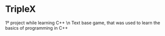 # TripleX
1º project while learning C++ \n
Text base game, that was used to learn the basics of programming in C++
